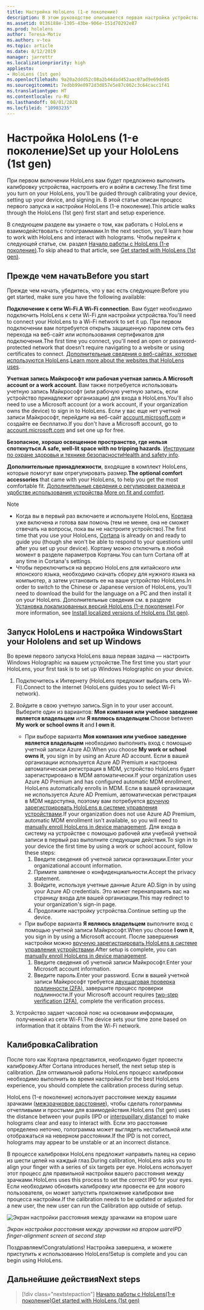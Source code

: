 ```yaml
---
title: Настройка HoloLens (1-е поколение)
description: В этом руководстве описывается первая настройка устройства.  Вам потребуется сеть Wi-Fi, а также учетная запись Майкрософт (MSA) или Azure Active Directory (Azure AD).
ms.assetid: 0136188e-1305-43be-906e-151d70292e87
ms.prod: hololens
author: Teresa-Motiv
ms.author: v-tea
ms.topic: article
ms.date: 8/12/2019
manager: jarrettr
ms.localizationpriority: high
appliesto:
- HoloLens (1st gen)
ms.openlocfilehash: 9a20a2ddd52c08a2b44dad452aac07ad9e69de85
ms.sourcegitcommit: 7edbb99e0972d3d857e5e87c062c3c64cacc1f41
ms.translationtype: HT
ms.contentlocale: ru-RU
ms.lasthandoff: 08/01/2020
ms.locfileid: "10903235"
---
```

# <span data-ttu-id="c3be7-104">Настройка HoloLens (1-е поколение)</span><span class="sxs-lookup"><span data-stu-id="c3be7-104">Set up your HoloLens (1st gen)</span></span>

<span data-ttu-id="c3be7-105">При первом включении HoloLens вам будет предложено выполнить калибровку устройства, настроить его и войти в систему.</span><span class="sxs-lookup"><span data-stu-id="c3be7-105">The first time you turn on your HoloLens, you'll be guided through calibrating your device, setting up your device, and signing in.</span></span>  <span data-ttu-id="c3be7-106">В этой статье описан процесс первого запуска и настройки HoloLens (1-е поколение).</span><span class="sxs-lookup"><span data-stu-id="c3be7-106">This article walks through the HoloLens (1st gen) first start and setup experience.</span></span>

<span data-ttu-id="c3be7-107">В следующем разделе вы узнаете о том, как работать с HoloLens и взаимодействовать с голограммами.</span><span class="sxs-lookup"><span data-stu-id="c3be7-107">In the next section, you'll learn how to work with HoloLens and interact with holograms.</span></span> <span data-ttu-id="c3be7-108">Чтобы перейти к следующей статье, см. раздел [Начало работы с HoloLens (1-е поколение)](hololens1-basic-usage.md).</span><span class="sxs-lookup"><span data-stu-id="c3be7-108">To skip ahead to that article, see [Get started with HoloLens (1st gen)](hololens1-basic-usage.md).</span></span>

## <span data-ttu-id="c3be7-109">Прежде чем начать</span><span class="sxs-lookup"><span data-stu-id="c3be7-109">Before you start</span></span>

<span data-ttu-id="c3be7-110">Прежде чем начать, убедитесь, что у вас есть следующее:</span><span class="sxs-lookup"><span data-stu-id="c3be7-110">Before you get started, make sure you have the following available:</span></span>

<span data-ttu-id="c3be7-111">**Подключение к сети Wi‑Fi**.</span><span class="sxs-lookup"><span data-stu-id="c3be7-111">**A Wi-Fi connection**.</span></span> <span data-ttu-id="c3be7-112">Вам будет необходимо подключить HoloLens к сети Wi-Fi для настройки устройства.</span><span class="sxs-lookup"><span data-stu-id="c3be7-112">You'll need to connect your HoloLens to a Wi-Fi network to set it up.</span></span> <span data-ttu-id="c3be7-113">При первом подключении вам потребуется открыть защищенную паролем сеть без перехода на веб-сайт или использования сертификатов для подключения.</span><span class="sxs-lookup"><span data-stu-id="c3be7-113">The first time you connect, you'll need an open or password-protected network that doesn't require navigating to a website or using certificates to connect.</span></span> <span data-ttu-id="c3be7-114">[Дополнительные сведения о веб-сайтах, которые используются HoloLens](hololens-offline.md).</span><span class="sxs-lookup"><span data-stu-id="c3be7-114">[Learn more about the websites that HoloLens uses](hololens-offline.md).</span></span>

<span data-ttu-id="c3be7-115">**Учетная запись Майкрософт или рабочая учетная запись**.</span><span class="sxs-lookup"><span data-stu-id="c3be7-115">**A Microsoft account or a work account**.</span></span> <span data-ttu-id="c3be7-116">Вам также потребуется использовать учетную запись Майкрософт (или рабочую учетную запись, если устройство принадлежит организации) для входа в HoloLens.</span><span class="sxs-lookup"><span data-stu-id="c3be7-116">You'll also need to use a Microsoft account (or a work account, if your organization owns the device) to sign in to HoloLens.</span></span> <span data-ttu-id="c3be7-117">Если у вас еще нет учетной записи Майкрософт, перейдите на веб-сайт [account.microsoft.com](https://account.microsoft.com) и создайте ее бесплатно.</span><span class="sxs-lookup"><span data-stu-id="c3be7-117">If you don't have a Microsoft account, go to [account.microsoft.com](https://account.microsoft.com) and set one up for free.</span></span>

<span data-ttu-id="c3be7-118">**Безопасное, хорошо освещенное пространство, где нельзя споткнуться**.</span><span class="sxs-lookup"><span data-stu-id="c3be7-118">**A safe, well-lit space with no tripping hazards**.</span></span> <span data-ttu-id="c3be7-119">[Инструкции по охране здоровья и технике безопасности](https://go.microsoft.com/fwlink/p/?LinkId=746661)</span><span class="sxs-lookup"><span data-stu-id="c3be7-119">[Health and safety info](https://go.microsoft.com/fwlink/p/?LinkId=746661).</span></span>

<span data-ttu-id="c3be7-120">**Дополнительные принадлежности**, входящие в комплект HoloLens, которые помогут вам отрегулировать размер.</span><span class="sxs-lookup"><span data-stu-id="c3be7-120">**The optional comfort accessories** that came with your HoloLens, to help you get the most comfortable fit.</span></span> <span data-ttu-id="c3be7-121">[Дополнительные сведения о регулировке размера и удобстве использования устройства](https://support.microsoft.com/help/12632/hololens-fit-your-hololens).</span><span class="sxs-lookup"><span data-stu-id="c3be7-121">[More on fit and comfort](https://support.microsoft.com/help/12632/hololens-fit-your-hololens).</span></span>

> [!NOTE]
>  
> - <span data-ttu-id="c3be7-122">Когда вы в первый раз включаете и используете HoloLens, [Кортана](hololens-cortana.md) уже включена и готова вам помочь (тем не менее, она не сможет отвечать на вопросы, пока вы не настроите устройство).</span><span class="sxs-lookup"><span data-stu-id="c3be7-122">The first time that you use your HoloLens, [Cortana](hololens-cortana.md) is already on and ready to guide you (though she won't be able to respond to your questions until after you set up your device).</span></span> <span data-ttu-id="c3be7-123">Кортану можно отключить в любой момент в разделе параметров Кортаны.</span><span class="sxs-lookup"><span data-stu-id="c3be7-123">You can turn Cortana off at any time in Cortana's settings.</span></span>
> - <span data-ttu-id="c3be7-124">Чтобы переключиться на версию HoloLens для китайского или японского языка, необходимо скачать сборку для нужного языка на компьютер, а затем установить ее на ваше устройство HoloLens.</span><span class="sxs-lookup"><span data-stu-id="c3be7-124">In order to switch to the Chinese or Japanese version of HoloLens, you’ll need to download the build for the language on a PC and then install it on your HoloLens.</span></span> <span data-ttu-id="c3be7-125">Дополнительные сведения см. в разделе [Установка локализованных версий HoloLens (1-е поколение)](hololens1-install-localized.md).</span><span class="sxs-lookup"><span data-stu-id="c3be7-125">For more information, see [Install localized versions of HoloLens (1st gen)](hololens1-install-localized.md).</span></span>

## <span data-ttu-id="c3be7-126">Запуск HoloLens и настройка Windows</span><span class="sxs-lookup"><span data-stu-id="c3be7-126">Start your Hololens and set up Windows</span></span>

<span data-ttu-id="c3be7-127">Во время первого запуска HoloLens ваша первая задача — настроить Windows Holographic на вашем устройстве.</span><span class="sxs-lookup"><span data-stu-id="c3be7-127">The first time you start your HoloLens, your first task is to set up Windows Holographic on your device.</span></span>

1. <span data-ttu-id="c3be7-128">Подключитесь к Интернету (HoloLens предложит выбрать сеть Wi-Fi).</span><span class="sxs-lookup"><span data-stu-id="c3be7-128">Connect to the internet (HoloLens guides you to select Wi-Fi network).</span></span>

1. <span data-ttu-id="c3be7-129">Войдите в свою учетную запись.</span><span class="sxs-lookup"><span data-stu-id="c3be7-129">Sign in to your user account.</span></span> <span data-ttu-id="c3be7-130">Выберите один из вариантов: **Моя компания или учебное заведение является владельцем** или **Я являюсь владельцем**.</span><span class="sxs-lookup"><span data-stu-id="c3be7-130">Choose between **My work or school owns it** and **I own it**.</span></span>
    - <span data-ttu-id="c3be7-131">При выборе варианта **Моя компания или учебное заведение является владельцем** необходимо выполнить вход с помощью учетной записи Azure AD.</span><span class="sxs-lookup"><span data-stu-id="c3be7-131">When you choose **My work or school owns it**, you sign in by using an Azure AD account.</span></span> <span data-ttu-id="c3be7-132">Если в вашей организации используется Azure AD Premium и настроена автоматическая регистрация в MDM, устройство HoloLens будет зарегистрировано в MDM автоматически.</span><span class="sxs-lookup"><span data-stu-id="c3be7-132">If your organization uses Azure AD Premium and has configured automatic MDM enrollment, HoloLens automatically enrolls in MDM.</span></span> <span data-ttu-id="c3be7-133">Если в вашей организации не используется Azure AD Premium, автоматическая регистрация в MDM недоступна, поэтому вам потребуется [вручную зарегистрировать HoloLens в системе управления устройствами](hololens-enroll-mdm.md#different-ways-to-enroll).</span><span class="sxs-lookup"><span data-stu-id="c3be7-133">If your organization does not use Azure AD Premium, automatic MDM enrollment isn't available, so you will need to [manually enroll HoloLens in device management](hololens-enroll-mdm.md#different-ways-to-enroll).</span></span> <span data-ttu-id="c3be7-134">Для входа в систему на устройстве с помощью рабочей или учебной учетной записи в первый раз выполните следующие действия.</span><span class="sxs-lookup"><span data-stu-id="c3be7-134">To sign in to your device the first time by using a work or school account, follow these steps:</span></span>
        1. <span data-ttu-id="c3be7-135">Введите сведения об учетной записи организации.</span><span class="sxs-lookup"><span data-stu-id="c3be7-135">Enter your organizational account information.</span></span>
        1. <span data-ttu-id="c3be7-136">Примите заявление о конфиденциальности.</span><span class="sxs-lookup"><span data-stu-id="c3be7-136">Accept the privacy statement.</span></span>
        1. <span data-ttu-id="c3be7-137">Войдите, используя учетные данные Azure AD.</span><span class="sxs-lookup"><span data-stu-id="c3be7-137">Sign in by using your Azure AD credentials.</span></span> <span data-ttu-id="c3be7-138">Это может перенаправить вас на страницу входа для вашей организации.</span><span class="sxs-lookup"><span data-stu-id="c3be7-138">This may redirect to your organization's sign-in page.</span></span>
        1. <span data-ttu-id="c3be7-139">Продолжите настройку устройства.</span><span class="sxs-lookup"><span data-stu-id="c3be7-139">Continue setting up the device.</span></span>
    - <span data-ttu-id="c3be7-140">При выборе варианта **Я являюсь владельцем** выполните вход с помощью учетной записи Майкрософт.</span><span class="sxs-lookup"><span data-stu-id="c3be7-140">When you choose **I own it**, you sign in by using a Microsoft account.</span></span> <span data-ttu-id="c3be7-141">После завершения настройки можно [вручную зарегистрировать HoloLens в системе управления устройствами](hololens-enroll-mdm.md#different-ways-to-enroll).</span><span class="sxs-lookup"><span data-stu-id="c3be7-141">After setup is complete, you can [manually enroll HoloLens in device management](hololens-enroll-mdm.md#different-ways-to-enroll).</span></span>
        1. <span data-ttu-id="c3be7-142">Введите сведения об учетной записи Майкрософт.</span><span class="sxs-lookup"><span data-stu-id="c3be7-142">Enter your Microsoft account information.</span></span>
        1. <span data-ttu-id="c3be7-143">Введите пароль.</span><span class="sxs-lookup"><span data-stu-id="c3be7-143">Enter your password.</span></span> <span data-ttu-id="c3be7-144">Если в вашей учетной записи Майкрософт требуется [двухшаговая проверка подлинности (2FA)](https://blogs.technet.microsoft.com/microsoft_blog/2013/04/17/microsoft-account-gets-more-secure/), завершите процесс проверки подлинности.</span><span class="sxs-lookup"><span data-stu-id="c3be7-144">If your Microsoft account requires [two-step verification (2FA)](https://blogs.technet.microsoft.com/microsoft_blog/2013/04/17/microsoft-account-gets-more-secure/), complete the verification process.</span></span>

1. <span data-ttu-id="c3be7-145">Устройство задает часовой пояс на основании информации, полученной из сети Wi-Fi.</span><span class="sxs-lookup"><span data-stu-id="c3be7-145">The device sets your time zone based on information that it obtains from the Wi-Fi network.</span></span>

## <span data-ttu-id="c3be7-146">Калибровка</span><span class="sxs-lookup"><span data-stu-id="c3be7-146">Calibration</span></span>

<span data-ttu-id="c3be7-147">После того как Кортана представится, необходимо будет провести калибровку.</span><span class="sxs-lookup"><span data-stu-id="c3be7-147">After Cortana introduces herself, the next setup step is calibration.</span></span> <span data-ttu-id="c3be7-148">Для оптимальной работы HoloLens процесс калибровки необходимо выполнить во время настройки.</span><span class="sxs-lookup"><span data-stu-id="c3be7-148">For the best HoloLens experience, you should complete the calibration process during setup.</span></span>

<span data-ttu-id="c3be7-149">HoloLens (1-е поколение) использует расстояние между вашими зрачками ([межзрачковое расстояние](https://en.wikipedia.org/wiki/Interpupillary_distance)), чтобы сделать голограммы отчетливыми и простыми для взаимодействия.</span><span class="sxs-lookup"><span data-stu-id="c3be7-149">HoloLens (1st gen) uses the distance between your pupils (IPD or [interpupillary distance](https://en.wikipedia.org/wiki/Interpupillary_distance)) to make holograms clear and easy to interact with.</span></span> <span data-ttu-id="c3be7-150">Если это расстояние определено неточно, голограмма может выглядеть нестабильной или отображаться на неверном расстоянии.</span><span class="sxs-lookup"><span data-stu-id="c3be7-150">If the IPD is not correct, holograms may appear to be unstable or at an incorrect distance.</span></span>

<span data-ttu-id="c3be7-151">В процессе калибровки HoloLens предложит направить палец на серию из шести целей на каждый глаз.</span><span class="sxs-lookup"><span data-stu-id="c3be7-151">During calibration, HoloLens asks you to align your finger with a series of six targets per eye.</span></span> <span data-ttu-id="c3be7-152">HoloLens использует этот процесс для правильной настройки вашего расстояния между зрачками.</span><span class="sxs-lookup"><span data-stu-id="c3be7-152">HoloLens uses this process to set the correct IPD for your eyes.</span></span> <span data-ttu-id="c3be7-153">Если необходимо обновить калибровку или провести ее для нового пользователя, он может запустить приложение калибровки вне процесса настройки.</span><span class="sxs-lookup"><span data-stu-id="c3be7-153">If the calibration needs to be updated or adjusted for a new user, the new user can run the Calibration app  outside of setup.</span></span>

![Экран настройки расстояния между зрачками на втором шаге](./images/ipd-finger-alignment-300px.jpg)

*<span data-ttu-id="c3be7-155">Экран настройки расстояния между зрачками на втором шаге</span><span class="sxs-lookup"><span data-stu-id="c3be7-155">IPD finger-alignment screen at second step</span></span>*

<span data-ttu-id="c3be7-156">Поздравляем!</span><span class="sxs-lookup"><span data-stu-id="c3be7-156">Congratulations!</span></span> <span data-ttu-id="c3be7-157">Настройка завершена, и можете приступить к использованию HoloLens!</span><span class="sxs-lookup"><span data-stu-id="c3be7-157">Setup is complete and you can begin using HoloLens.</span></span>

## <span data-ttu-id="c3be7-158">Дальнейшие действия</span><span class="sxs-lookup"><span data-stu-id="c3be7-158">Next steps</span></span>

> [!div class="nextstepaction"]
> [<span data-ttu-id="c3be7-159">Начало работы с HoloLens(1-е поколение)</span><span class="sxs-lookup"><span data-stu-id="c3be7-159">Get started with HoloLens (1st gen)</span></span>](hololens1-basic-usage.md)
